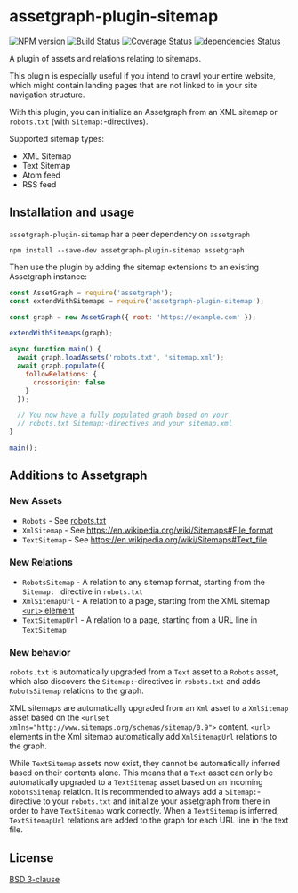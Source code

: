 # assetgraph-plugin-sitemap

[![NPM version](https://badge.fury.io/js/assetgraph-plugin-sitemap.svg)](http://badge.fury.io/js/assetgraph-plugin-sitemap)
[![Build Status](https://travis-ci.org/assetgraph/assetgraph-plugin-sitemap.svg?branch=master)](https://travis-ci.org/assetgraph/assetgraph-plugin-sitemap)
[![Coverage Status](https://img.shields.io/coveralls/assetgraph/assetgraph-plugin-sitemap.svg)](https://coveralls.io/r/assetgraph/assetgraph-plugin-sitemap?branch=master)
[![dependencies Status](https://status.david-dm.org/gh/assetgraph/assetgraph-plugin-sitemap.svg)](https://david-dm.org/assetgraph/assetgraph-plugin-sitemap)

A plugin of assets and relations relating to sitemaps.

This plugin is especially useful if you intend to crawl your entire website, which might contain landing pages that are not linked to in your site navigation structure.

With this plugin, you can initialize an Assetgraph from an XML sitemap or `robots.txt` (with `Sitemap:`-directives).

Supported sitemap types:
- XML Sitemap
- Text Sitemap
- Atom feed
- RSS feed

## Installation and usage

`assetgraph-plugin-sitemap` har a peer dependency on `assetgraph`

```
npm install --save-dev assetgraph-plugin-sitemap assetgraph
```

Then use the plugin by adding the sitemap extensions to an existing Assetgraph instance:

```js
const AssetGraph = require('assetgraph');
const extendWithSitemaps = require('assetgraph-plugin-sitemap');

const graph = new AssetGraph({ root: 'https://example.com' });

extendWithSitemaps(graph);

async function main() {
  await graph.loadAssets('robots.txt', 'sitemap.xml');
  await graph.populate({
    followRelations: {
      crossorigin: false
    }
  });

  // You now have a fully populated graph based on your
  // robots.txt Sitemap:-directives and your sitemap.xml
}

main();
```

## Additions to Assetgraph

### New Assets
- `Robots` - See [robots.txt](https://en.wikipedia.org/wiki/Robots_exclusion_standard)
- `XmlSitemap` - See https://en.wikipedia.org/wiki/Sitemaps#File_format
- `TextSitemap` - See https://en.wikipedia.org/wiki/Sitemaps#Text_file

### New Relations
- `RobotsSitemap` - A relation to any sitemap format, starting from the `Sitemap: ` directive in `robots.txt`
- `XmlSitemapUrl` - A relation to a page, starting from the XML sitemap [`<url>` element](https://en.wikipedia.org/wiki/Sitemaps#Element_definitions)
- `TextSitemapUrl` - A relation to a page, starting from a URL line in `TextSitemap`

### New behavior

`robots.txt` is automatically upgraded from a `Text` asset to a `Robots` asset, which also discovers the `Sitemap:`-directives in `robots.txt` and adds `RobotsSitemap` relations to the graph.

XML sitemaps are automatically upgraded from an `Xml` asset to a `XmlSitemap` asset based on the `<urlset xmlns="http://www.sitemaps.org/schemas/sitemap/0.9">` content. `<url>` elements in the Xml sitemap automatically add `XmlSitemapUrl` relations to the graph.

While `TextSitemap` assets now exist, they cannot be automatically inferred based on their contents alone. This means that a `Text` asset can only be automatically upgraded to a `TextSitemap` asset based on an incoming `RobotsSitemap` relation. It is recommended to always add a `Sitemap:`-directive to your `robots.txt` and initialize your assetgraph from there in order to have `TextSitemap` work correctly. When a `TextSitemap` is inferred, `TextSitemapUrl` relations are added to the graph for each URL line in the text file.

## License

[BSD 3-clause](https://tldrlegal.com/license/bsd-3-clause-license-(revised))
